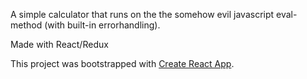 A simple calculator that runs on the the somehow evil javascript eval-method (with built-in errorhandling).

Made with React/Redux

This project was bootstrapped with [Create React App](https://github.com/facebook/create-react-app).
